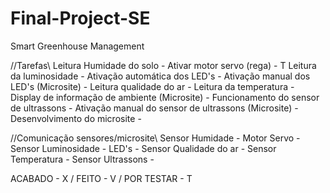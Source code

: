 # Final-Project-SE
Smart Greenhouse Management

//Tarefas\\
Leitura Humidade do solo - 
Ativar motor servo (rega) - T
Leitura da luminosidade - 
Ativação automática dos LED's - 
Ativação manual dos LED's (Microsite) - 
Leitura qualidade do ar - 
Leitura da temperatura - 
Display de informação de ambiente (Microsite) - 
Funcionamento do sensor de ultrassons - 
Ativação manual do sensor de ultrassons (Microsite) - 
Desenvolvimento do microsite - 

//Comunicação sensores/microsite\\
Sensor Humidade - 
Motor Servo - 
Sensor Luminosidade - 
LED's - 
Sensor Qualidade do ar - 
Sensor Temperatura - 
Sensor Ultrassons - 

ACABADO - X / FEITO - V / POR TESTAR - T
